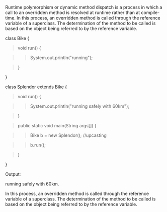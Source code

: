 Runtime polymorphism or dynamic method dispatch is a process in which a
call to an overridden method is resolved at runtime rather than at
compile-time. In this process, an overridden method is called through
the reference variable of a superclass. The determination of the method
to be called is based on the object being referred to by the reference
variable.

class Bike {

> void run() {

> > System.out.println(\"running\");

> }

}

class Splendor extends Bike {

> void run() {

> > System.out.println(\"running safely with 60km\");

> }

> public static void main(String args\[\]) {

> > Bike b = new Splendor(); //upcasting

> > b.run();

> }

}

Output:

running safely with 60km.

In this process, an overridden method is called through the reference
variable of a superclass. The determination of the method to be called
is based on the object being referred to by the reference variable.